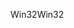 <span data-ttu-id="85f44-101">Win32</span><span class="sxs-lookup"><span data-stu-id="85f44-101">Win32</span></span>